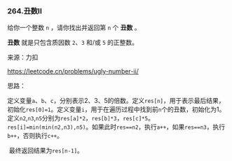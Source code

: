 ### 264.丑数II

给你一个整数 `n` ，请你找出并返回第 `n` 个 **丑数** 。

**丑数** 就是只包含质因数 `2`、`3` 和/或 `5` 的正整数。

来源：力扣

https://leetcode.cn/problems/ugly-number-ii/



思路：

​		定义变量`a`、`b`、`c`，分别表示2、3、5的倍数。定义`res[n]`，用于表示最后结果，初始化`res[0]=1`。定义变量`i`，用于在遍历过程中找到前`n`个的丑数，初始化为1。定义`n2`,`n3`,`n5`分别为`res[a]*2`，`res[b]*3`，`res[c]*5`。`res[i]=min(min(n2,n3),n5)`。如果此时`res==n2`，执行`a++`，如果`res==n3`，执行`b++`，否则执行`c++`。

​		最终返回结果为`res[n-1]`。